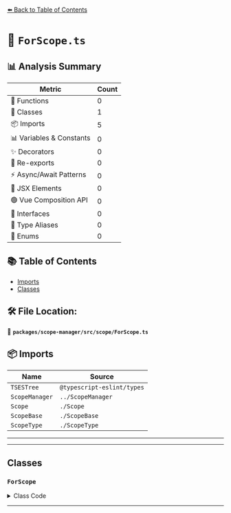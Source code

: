 [⬅️ Back to Table of Contents](../../../../index.md)

# 📄 `ForScope.ts`

## 📊 Analysis Summary

| Metric | Count |
|--------|-------|
| 🔧 Functions | 0 |
| 🧱 Classes | 1 |
| 📦 Imports | 5 |
| 📊 Variables & Constants | 0 |
| ✨ Decorators | 0 |
| 🔄 Re-exports | 0 |
| ⚡ Async/Await Patterns | 0 |
| 💠 JSX Elements | 0 |
| 🟢 Vue Composition API | 0 |
| 📐 Interfaces | 0 |
| 📑 Type Aliases | 0 |
| 🎯 Enums | 0 |

## 📚 Table of Contents

- [Imports](#imports)
- [Classes](#classes)

## 🛠️ File Location:
📂 **`packages/scope-manager/src/scope/ForScope.ts`**

## 📦 Imports

| Name | Source |
|------|--------|
| `TSESTree` | `@typescript-eslint/types` |
| `ScopeManager` | `../ScopeManager` |
| `Scope` | `./Scope` |
| `ScopeBase` | `./ScopeBase` |
| `ScopeType` | `./ScopeType` |


---


---

## Classes

### `ForScope`

<details><summary>Class Code</summary>

```ts
export class ForScope extends ScopeBase<
  ScopeType.for,
  TSESTree.ForInStatement | TSESTree.ForOfStatement | TSESTree.ForStatement,
  Scope
> {
  constructor(
    scopeManager: ScopeManager,
    upperScope: ForScope['upper'],
    block: ForScope['block'],
  ) {
    super(scopeManager, ScopeType.for, upperScope, block, false);
  }
}
```
</details>


---